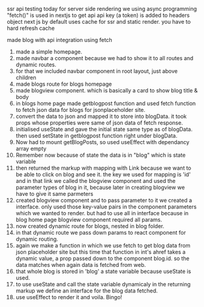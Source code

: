 ssr api testing today
for server side rendering we using async programming
"fetch()" is used in nextjs to get api
api key (a token) is added to headers object 
next js by default uses cache for ssr and static render.
you have to hard refresh cache

made blog with api integration using fetch
1. made a simple homepage. 
2. made navbar a component because we had to show it to all routes and dynamic routes.
3. for that we included navbar component in root layout, just above children
4. made blogs route for blogs homepage
5. made blogview component. which is basically a card to show blog title & body
6. in blogs home page made getblogpost function and used fetch function to fetch json data 
   for blogs for jsonplaceholder site.
7. convert the data to json and mapped it to store into blogData. it took props whose properties
   were same of json data of fetch response.
8. initialised useState and gave the initial state same type as of blogData. then used setState 
   in getblogpost function right under blogData.
9. Now had to mount getBlogPosts, so used useEffect with dependancy array empty
10. Remember now because of state the data is in "blog" which is state variable
11. then returned the markup with mapping with Link because we want to be able to click on 
    blog and see it. the key we used for mapping is 'id' and in that link we called the blogview 
    component and used the parameter types of blog in it, because later in creating blogview we 
    have to give it same parmeters
12. created blogview component and to pass parameter to it we created a interface. only used those 
    key-value pairs in the component parameters which we wanted to render. but had to use all in 
    interface because in blog home page blogview component required all params.
13. now created dynamic route for blogs, nested in blog folder.
14. in that dynamic route we pass down params to react component for dynamic routing.
15. again we make a function in which we use fetch to get blog data from
    json placeholder site but this time that function in int's ahref takes a dynamic value, a prop
    passed down to the component blog.id. so the data matches when again data is fetched from web.
16. that whole blog is stored in 'blog' a state variable because useState is used.
17. to use useState and call the state variable dynamicaly in the returning markup we define an interface 
    for the blog data fetched.
18. use useEffect to render it and voila. Bingo!                  